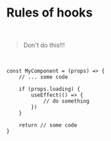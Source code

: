 # Rules of hooks

<br>

> Don't do this!!!

<br>

```tsx {all|4|5-8}
const MyComponent = (props) => {
    // ... some code

    if (props.loading) {
        useEffect(() => {
            // do something
        })
    }

    return // some code
}
```
